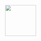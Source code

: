 
<img src="https://media4.giphy.com/media/v1.Y2lkPTc5MGI3NjExNWV0bXp1MHE2eHZ2Z2E1Ym00d2xpdzkxdnQzd3R0dzNjeXNjbzBrdiZlcD12MV9pbnRlcm5hbF9naWZfYnlfaWQmY3Q9Zw/l0IyeheChYxx2byDu/giphy.webp" width="100px">
